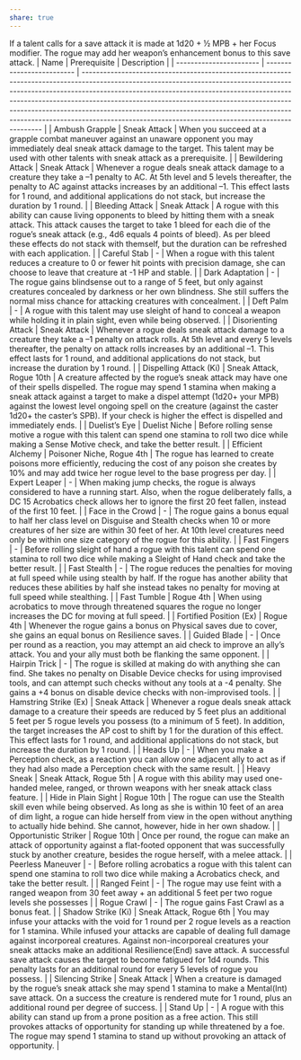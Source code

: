```yaml
---
share: true
---
```

 If a talent calls for a save attack it is made at 1d20 + ½ MPB + her Focus modifier. The rogue may add her weapon’s enhancement bonus to this save attack.
| Name                    | Prerequisite              | Description                                                                                                                                                                                                                                                                                                                                                                                                                                                               |
| ----------------------- | ------------------------- | ------------------------------------------------------------------------------------------------------------------------------------------------------------------------------------------------------------------------------------------------------------------------------------------------------------------------------------------------------------------------------------------------------------------------------------------------------------------------- |
| Ambush Grapple          | Sneak Attack              | When you succeed at a grapple combat maneuver against an unaware opponent you may immediately deal sneak attack damage to the target. This talent may be used with other talents with sneak attack as a prerequisite.                                                                                                                                                                                                                                                     |
| Bewildering Attack      | Sneak Attack              | Whenever a rogue deals sneak attack damage to a creature they take a –1 penalty to AC. At 5th level and 5 levels thereafter, the penalty to AC against attacks increases by an additional –1. This effect lasts for 1 round, and additional applications do not stack, but increase the duration by 1 round.                                                                                                                                                              |
| Bleeding Attack         | Sneak Attack              | A rogue with this ability can cause living opponents to bleed by hitting them with a sneak attack. This attack causes the target to take 1 bleed for each die of the rogue’s sneak attack (e.g., 4d6 equals 4 points of bleed). As per bleed these effects do not stack with themself, but the duration can be refreshed with each application.                                                                                                                           |
| Careful Stab            | \-                        | When a rogue with this talent reduces a creature to 0 or fewer hit points with precision damage, she can choose to leave that creature at -1 HP and stable.                                                                                                                                                                                                                                                                                                               |
| Dark Adaptation         | \-                        | The rogue gains blindsense out to a range of 5 feet, but only against creatures concealed by darkness or her own blindness. She still suffers the normal miss chance for attacking creatures with concealment.                                                                                                                                                                                                                                                            |
| Deft Palm               | \-                        | A rogue with this talent may use sleight of hand to conceal a weapon while holding it in plain sight, even while being observed.                                                                                                                                                                                                                                                                                                                                          |
| Disorienting Attack     | Sneak Attack              | Whenever a rogue deals sneak attack damage to a creature they take a –1 penalty on attack rolls. At 5th level and every 5 levels thereafter, the penalty on attack rolls increases by an additional –1. This effect lasts for 1 round, and additional applications do not stack, but increase the duration by 1 round.                                                                                                                                                    |
| Dispelling Attack (Ki)  | Sneak Attack, Rogue 10th  | A creature affected by the rogue’s sneak attack may have one of their spells dispelled. The rogue may spend 1 stamina when making a sneak attack against a target to make a dispel attempt (1d20+ your MPB) against the lowest level ongoing spell on the creature (against the caster 1d20+ the caster’s SPB). If your check is higher the effect is dispelled and immediately ends.                                                                                     |
| Duelist’s Eye           | Duelist Niche             | Before rolling sense motive a rogue with this talent can spend one stamina to roll two dice while making a Sense Motive check, and take the better result.                                                                                                                                                                                                                                                                                                                |
| Efficient Alchemy       | Poisoner Niche, Rogue 4th | The rogue has learned to create poisons more efficiently, reducing the cost of any poison she creates by 10% and may add twice her rogue level to the base progress per day.                                                                                                                                                                                                                                                                                              |
| Expert Leaper           | \-                        | When making jump checks, the rogue is always considered to have a running start. Also, when the rogue deliberately falls, a DC 15 Acrobatics check allows her to ignore the first 20 feet fallen, instead of the first 10 feet.                                                                                                                                                                                                                                           |
| Face in the Crowd       | \-                        | The rogue gains a bonus equal to half her class level on Disguise and Stealth checks when 10 or more creatures of her size are within 30 feet of her. At 10th level creatures need only be within one size category of the rogue for this ability.                                                                                                                                                                                                                        |
| Fast Fingers            | \-                        | Before rolling sleight of hand a rogue with this talent can spend one stamina to roll two dice while making a Sleight of Hand check and take the better result.                                                                                                                                                                                                                                                                                                           |
| Fast Stealth            | \-                        | The rogue reduces the penalties for moving at full speed while using stealth by half. If the rogue has another ability that reduces these abilities by half she instead takes no penalty for moving at full speed while stealthing.                                                                                                                                                                                                                                       |
| Fast Tumble             | Rogue 4th                 | When using acrobatics to move through threatened squares the rogue no longer increases the DC for moving at full speed.                                                                                                                                                                                                                                                                                                                                                   |
| Fortified Position (Ex) | Rogue 4th                 | Whenever the rogue gains a bonus on Physical saves due to cover, she gains an equal bonus on Resilience saves.                                                                                                                                                                                                                                                                                                                                                            |
| Guided Blade            | \-                        | Once per round as a reaction, you may attempt an aid check to improve an ally’s attack. You and your ally must both be flanking the same opponent.                                                                                                                                                                                                                                                                                                                        |
| Hairpin Trick           | \-                        | The rogue is skilled at making do with anything she can find. She takes no penalty on Disable Device checks for using improvised tools, and can attempt such checks without any tools at a -4 penalty. She gains a +4 bonus on disable device checks with non-improvised tools.                                                                                                                                                                                           |
| Hamstring Strike (Ex)   | Sneak Attack              | Whenever a rogue deals sneak attack damage to a creature their speeds are reduced by 5 feet plus an additional 5 feet per 5 rogue levels you possess (to a minimum of 5 feet). In addition, the target increases the AP cost to shift by 1 for the duration of this effect. This effect lasts for 1 round, and additional applications do not stack, but increase the duration by 1 round.                                                                                |
| Heads Up                | \-                        | When you make a Perception check, as a reaction you can allow one adjacent ally to act as if they had also made a Perception check with the same result.                                                                                                                                                                                                                                                                                                                  |
| Heavy Sneak             | Sneak Attack, Rogue 5th   | A rogue with this ability may used one-handed melee, ranged, or thrown weapons with her sneak attack class feature.                                                                                                                                                                                                                                                                                                                                                       |
| Hide in Plain Sight     | Rogue 10th                | The rogue can use the Stealth skill even while being observed. As long as she is within 10 feet of an area of dim light, a rogue can hide herself from view in the open without anything to actually hide behind. She cannot, however, hide in her own shadow.                                                                                                                                                                                                            |
| Opportunistic Striker   | Rogue 10th                | Once per round, the rogue can make an attack of opportunity against a flat-footed opponent that was successfully stuck by another creature, besides the rogue herself, with a melee attack.                                                                                                                                                                                                                                                                               |
| Peerless Maneuver       | \-                        | Before rolling acrobatics a rogue with this talent can spend one stamina to roll two dice while making a Acrobatics check, and take the better result.                                                                                                                                                                                                                                                                                                                    |
| Ranged Feint            | \-                        | The rogue may use feint with a ranged weapon from 30 feet away + an additional 5 feet per two rogue levels she possesses                                                                                                                                                                                                                                                                                                                                                  |
| Rogue Crawl             | \-                        | The rogue gains Fast Crawl as a bonus feat.                                                                                                                                                                                                                                                                                                                                                                                                                               |
| Shadow Strike (Ki)      | Sneak Attack, Rogue 6th   | You may infuse your attacks with the void for 1 round per 2 rogue levels as a reaction for 1 stamina. While infused your attacks are capable of dealing full damage against incorporeal creatures. Against non-incorporeal creatures your sneak attacks make an additional Resilience(End) save attack. A successful save attack causes the target to become fatigued for 1d4 rounds. This penalty lasts for an additional round for every 5 levels of rogue you possess. |
| Silencing Strike        | Sneak Attack              | When a creature is damaged by the rogue’s sneak attack she may spend 1 stamina to make a Mental(Int) save attack. On a success the creature is rendered mute for 1 round, plus an additional round per degree of success.                                                                                                                                                                                                                                                 |
| Stand Up                | \-                        | A rogue with this ability can stand up from a prone position as a free action. This still provokes attacks of opportunity for standing up while threatened by a foe. The rogue may spend 1 stamina to stand up without provoking an attack of opportunity.                                                                                                                                                                                                                |

